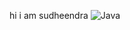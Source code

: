 hi i am sudheendra
![Java](https://img.shields.io/badge/Java-ED8B00?style=for-the-badge&logo=java&logoColor=white)

